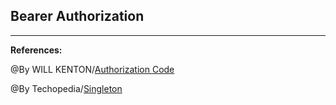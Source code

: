 ## **Bearer Authorization**

-----------------------------------------------

**References:**

@By WILL KENTON/[Authorization Code](https://www.investopedia.com/terms/a/authorization-code.asp)

@By Techopedia/[Singleton](https://www.techopedia.com/definition/15830/singleton)
